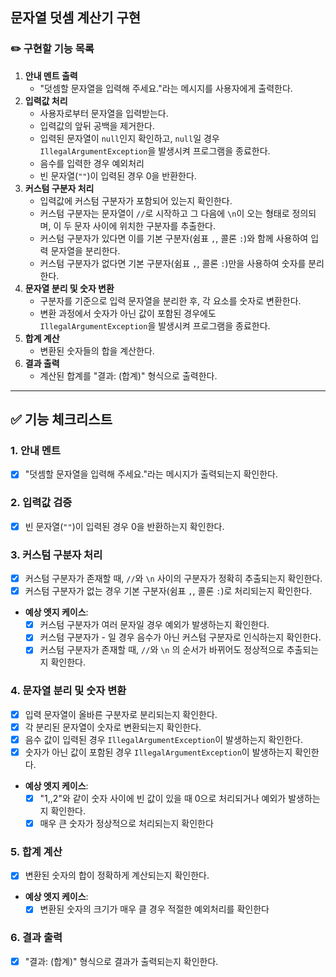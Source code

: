 ## 문자열 덧셈 계산기 구현

### ✏️ 구현할 기능 목록

1. **안내 멘트 출력**
    - "덧셈할 문자열을 입력해 주세요."라는 메시지를 사용자에게 출력한다.
2. **입력값 처리**
    - 사용자로부터 문자열을 입력받는다.
    - 입력값의 앞뒤 공백을 제거한다.
    - 입력된 문자열이 `null`인지 확인하고, `null`일 경우 `IllegalArgumentException`을 발생시켜 프로그램을 종료한다.
    - 음수를 입력한 경우 예외처리
    - 빈 문자열(`""`)이 입력된 경우 0을 반환한다.
3. **커스텀 구분자 처리**
    - 입력값에 커스텀 구분자가 포함되어 있는지 확인한다.
    - 커스텀 구분자는 문자열이 `//`로 시작하고 그 다음에 `\n`이 오는 형태로 정의되며, 이 두 문자 사이에 위치한 구분자를 추출한다.
    - 커스텀 구분자가 있다면 이를 기본 구분자(쉼표 `,`, 콜론 `:`)와 함께 사용하여 입력 문자열을 분리한다.
    - 커스텀 구분자가 없다면 기본 구분자(쉼표 `,`, 콜론 `:`)만을 사용하여 숫자를 분리한다.
4. **문자열 분리 및 숫자 변환**
    - 구분자를 기준으로 입력 문자열을 분리한 후, 각 요소를 숫자로 변환한다.
    - 변환 과정에서 숫자가 아닌 값이 포함된 경우에도 `IllegalArgumentException`을 발생시켜 프로그램을 종료한다.
5. **합계 계산**
    - 변환된 숫자들의 합을 계산한다.
6. **결과 출력**
    - 계산된 합계를 "결과: (합계)" 형식으로 출력한다.

---

## ✅ 기능 체크리스트

### 1. **안내 멘트**

- [x]  "덧셈할 문자열을 입력해 주세요."라는 메시지가 출력되는지 확인한다.

### 2. **입력값 검증**

- [x]  빈 문자열(`""`)이 입력된 경우 0을 반환하는지 확인한다.

### 3. **커스텀 구분자 처리**

- [x]  커스텀 구분자가 존재할 때, `//`와 `\n` 사이의 구분자가 정확히 추출되는지 확인한다.
- [x]  커스텀 구분자가 없는 경우 기본 구분자(쉼표 `,`, 콜론 `:`)로 처리되는지 확인한다.
- **예상 엣지 케이스**:
    - [x]  커스텀 구분자가 여러 문자일 경우 예외가 발생하는지 확인한다.
    - [x]  커스텀 구분자가 - 일 경우 음수가 아닌 커스텀 구분자로 인식하는지 확인한다.
    - [x]  커스텀 구분자가 존재할 때, `//`와 `\n` 의 순서가 바뀌어도 정상적으로 추출되는지 확인한다.

### 4. **문자열 분리 및 숫자 변환**

- [x]  입력 문자열이 올바른 구분자로 분리되는지 확인한다.
- [X]  각 분리된 문자열이 숫자로 변환되는지 확인한다.
- [x]  음수 값이 입력된 경우 `IllegalArgumentException`이 발생하는지 확인한다.
- [x]  숫자가 아닌 값이 포함된 경우 `IllegalArgumentException`이 발생하는지 확인한다.
- **예상 엣지 케이스**:
    - [x]  "1,,2"와 같이 숫자 사이에 빈 값이 있을 때 0으로 처리되거나 예외가 발생하는지 확인한다.
    - [x]  매우 큰 숫자가 정상적으로 처리되는지 확인한다

### 5. **합계 계산**

- [x]  변환된 숫자의 합이 정확하게 계산되는지 확인한다.
- **예상 엣지 케이스**:
    - [x]  변환된 숫자의 크기가 매우 클 경우 적절한 예외처리를 확인한다

### 6. **결과 출력**

- [x]  "결과: (합계)" 형식으로 결과가 출력되는지 확인한다.